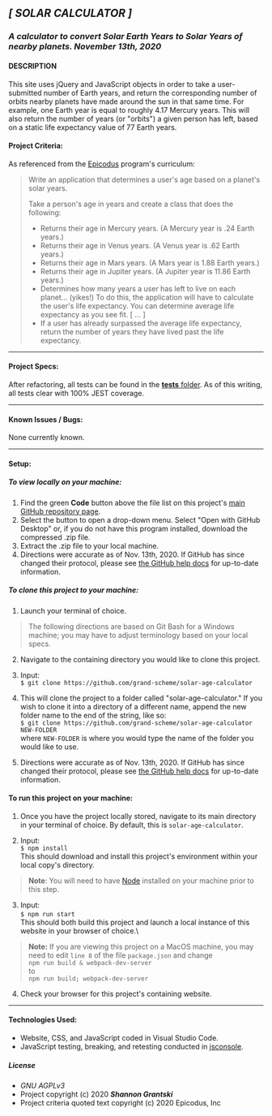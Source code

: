 ## _[ SOLAR CALCULATOR ]_  

### _A calculator to convert Solar Earth Years to Solar Years of nearby planets. November 13th, 2020_  

#### DESCRIPTION

This site uses jQuery and JavaScript objects in order to take a user-submitted number of Earth years, and return the corresponding number of orbits nearby planets have made around the sun in that same time.  For example, one Earth year is equal to roughly 4.17 Mercury years. This will also return the number of years (or "orbits") a given person has left, based on a static life expectancy value of 77 Earth years.

#### Project Criteria:  

As referenced from the [Epicodus](https://epicodus.com) program's curriculum:  

> Write an application that determines a user's age based on a planet's solar years.
>
> Take a person's age in years and create a class that does the following:
>
> - Returns their age in Mercury years. (A Mercury year is .24 Earth years.)
> - Returns their age in Venus years. (A Venus year is .62 Earth years.)
> - Returns their age in Mars years. (A Mars year is 1.88 Earth years.)
> - Returns their age in Jupiter years. (A Jupiter year is 11.86 Earth years.)
> - Determines how many years a user has left to live on each planet… (yikes!) To do this, the application will have to calculate the user's life expectancy. You can determine average life expectancy as you see fit.
> [ ... ]
> - If a user has already surpassed the average life expectancy, return the number of years they have lived past the life expectancy.

-------------------------------

#### Project Specs:  

After refactoring, all tests can be found in the [__tests__ folder](https://github.com/grand-scheme/solar-age-calculator/tree/main/__tests__). As of this writing, all tests clear with 100% JEST coverage.

------------------------------

#### Known Issues / Bugs:    
None currently known.

-------------------------------

#### Setup:  

##### To view locally on your machine:  
1. Find the green **Code** button above the file list on this project's [main GitHub repository page](https://github.com/grand-scheme/solar-age-calculator).
2. Select the button to open a drop-down menu. Select "Open with GitHub Desktop" or, if you do not have this program installed, download the compressed .zip file.
3. Extract the .zip file to your local machine.
4. Directions were accurate as of Nov. 13th, 2020. If GitHub has since changed their protocol, please see [the GitHub help docs](https://docs.github.com/en) for up-to-date information.

##### To clone this project to your machine:  
1. Launch your terminal of choice. 
> The following directions are based on Git Bash for a Windows machine; you may have to adjust terminology based on your local specs.

2. Navigate to the containing directory you would like to clone this project.

3. Input:\
`$ git clone https://github.com/grand-scheme/solar-age-calculator`

4. This will clone the project to a folder called "solar-age-calculator." If you wish to clone it into a directory of a different name, append the new folder name to the end of the string, like so:\
`$ git clone https://github.com/grand-scheme/solar-age-calculator NEW-FOLDER`\
where `NEW-FOLDER` is where you would type the name of the folder you would like to use.  

5. Directions were accurate as of Nov. 13th, 2020. If GitHub has since changed their protocol, please see [the GitHub help docs](https://docs.github.com/en) for up-to-date information.

#### To run this project on your machine:
1. Once you have the project locally stored, navigate to its main directory in your terminal of choice. By default, this is `solar-age-calculator`.

2. Input:\
`$ npm install`\
This should download and install this project's environment within your local copy's directory. 
> **Note**: You will need to have [Node](https://nodejs.org/en/download/) installed on your machine prior to this step.

3. Input:\
`$ npm run start`\
This should both build this project and launch a local instance of this website in your browser of choice.\
>**Note:** If you are viewing this project on a MacOS machine, you may need to edit `line 8` of the file `package.json` and change\
`npm run build & webpack-dev-server`\
to\
`npm run build; webpack-dev-server`

4. Check your browser for this project's containing website.
-------------------------------

#### Technologies Used:  
- Website, CSS, and JavaScript coded in Visual Studio Code.  
- JavaScript testing, breaking, and retesting conducted in [jsconsole](https://jsconsole.com/).  

##### License
- _GNU AGPLv3_  
- Project copyright (c) 2020 **_Shannon Grantski_**  
- Project criteria quoted text copyright (c) 2020 Epicodus, Inc  